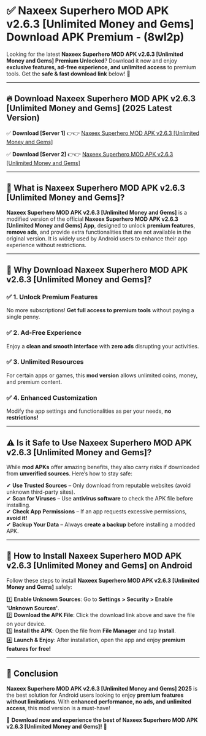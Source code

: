 
# ✅ Naxeex Superhero MOD APK v2.6.3 [Unlimited Money and Gems] Download APK Premium -  (8wl2p) 

Looking for the latest **Naxeex Superhero MOD APK v2.6.3 [Unlimited Money and Gems] Premium Unlocked**? Download it now and enjoy **exclusive features, ad-free experience, and unlimited access** to premium tools. Get the **safe & fast download link** below! 🚀

---

## 🔥 Download Naxeex Superhero MOD APK v2.6.3 [Unlimited Money and Gems] (2025 Latest Version)

✅ **Download [Server 1]** 👉👉 [Naxeex Superhero MOD APK v2.6.3 [Unlimited Money and Gems] ](https://apkcomod.com?title=Naxeex_Superhero_MOD_APK_v2.6.3_[Unlimited_Money_and_Gems])  

✅ **Download [Server 2]** 👉👉 [Naxeex Superhero MOD APK v2.6.3 [Unlimited Money and Gems] ](https://apkcomod.com?title=Naxeex_Superhero_MOD_APK_v2.6.3_[Unlimited_Money_and_Gems])  


---

## 📌 What is Naxeex Superhero MOD APK v2.6.3 [Unlimited Money and Gems]?

**Naxeex Superhero MOD APK v2.6.3 [Unlimited Money and Gems]** is a modified version of the official **Naxeex Superhero MOD APK v2.6.3 [Unlimited Money and Gems] App**, designed to unlock **premium features**, **remove ads**, and provide extra functionalities that are not available in the original version. It is widely used by Android users to enhance their app experience without restrictions.

---

## 🌟 Why Download Naxeex Superhero MOD APK v2.6.3 [Unlimited Money and Gems]?

### ✅ 1. Unlock Premium Features
No more subscriptions! **Get full access to premium tools** without paying a single penny.

### ✅ 2. Ad-Free Experience
Enjoy a **clean and smooth interface** with **zero ads** disrupting your activities.

### ✅ 3. Unlimited Resources
For certain apps or games, this **mod version** allows unlimited coins, money, and premium content.

### ✅ 4. Enhanced Customization
Modify the app settings and functionalities as per your needs, **no restrictions!**

---

## ⚠️ Is it Safe to Use Naxeex Superhero MOD APK v2.6.3 [Unlimited Money and Gems]?

While **mod APKs** offer amazing benefits, they also carry risks if downloaded from **unverified sources**. Here’s how to stay safe:

✔ **Use Trusted Sources** – Only download from reputable websites (avoid unknown third-party sites).  
✔ **Scan for Viruses** – Use **antivirus software** to check the APK file before installing.  
✔ **Check App Permissions** – If an app requests excessive permissions, **avoid it!**  
✔ **Backup Your Data** – Always **create a backup** before installing a modded APK.

---

## 📲 How to Install Naxeex Superhero MOD APK v2.6.3 [Unlimited Money and Gems] on Android

Follow these steps to install **Naxeex Superhero MOD APK v2.6.3 [Unlimited Money and Gems]** safely:

1️⃣ **Enable Unknown Sources**: Go to **Settings > Security > Enable 'Unknown Sources'**.  
2️⃣ **Download the APK File**: Click the download link above and save the file on your device.  
3️⃣ **Install the APK**: Open the file from **File Manager** and tap **Install**.  
4️⃣ **Launch & Enjoy**: After installation, open the app and enjoy **premium features for free!**

---

## 🚀 Conclusion

**Naxeex Superhero MOD APK v2.6.3 [Unlimited Money and Gems] 2025** is the best solution for Android users looking to enjoy **premium features without limitations**. With **enhanced performance, no ads, and unlimited access**, this mod version is a must-have!

🔻 **Download now and experience the best of Naxeex Superhero MOD APK v2.6.3 [Unlimited Money and Gems]!** 🔻

